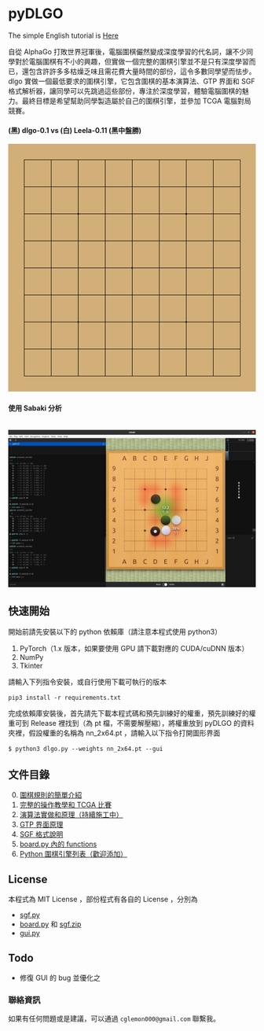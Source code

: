 # pyDLGO

The simple English tutorial is [Here](./docs/English.md)

自從 AlphaGo 打敗世界冠軍後，電腦圍棋儼然變成深度學習的代名詞，讓不少同學對於電腦圍棋有不小的興趣，但實做一個完整的圍棋引擎並不是只有深度學習而已，還包含許許多多枯燥乏味且需花費大量時間的部份，這令多數同學望而怯步。dlgo 實做一個最低要求的圍棋引擎，它包含圍棋的基本演算法、GTP 界面和 SGF 格式解析器，讓同學可以先跳過這些部份，專注於深度學習，體驗電腦圍棋的魅力。最終目標是希望幫助同學製造屬於自己的圍棋引擎，並參加 TCGA 電腦對局競賽。

#### (黑) dlgo-0.1 vs (白) Leela-0.11 (黑中盤勝) 
![vs_leela](./img/dlgo_vs_leela.gif)
<br/>

#### 使用 Sabaki 分析
<div id="sabaki-analysis">
    <br/>
    <img src="./img/sabaki-analysis.png" alt="Sabaki Analysis" width="768"/>
</div>

## 快速開始

開始前請先安裝以下的 python 依賴庫（請注意本程式使用 python3）
1. PyTorch（1.x 版本，如果要使用 GPU 請下載對應的 CUDA/cuDNN 版本）
2. NumPy
3. Tkinter

請輸入下列指令安裝，或自行使用下載可執行的版本

    pip3 install -r requirements.txt

完成依賴庫安裝後，首先請先下載本程式碼和預先訓練好的權重，預先訓練好的權重可到 Release 裡找到（為 pt 檔，不需要解壓縮），將權重放到 pyDLGO 的資料夾裡，假設權重的名稱為 nn_2x64.pt ，請輸入以下指令打開圖形界面

    $ python3 dlgo.py --weights nn_2x64.pt --gui

## 文件目錄
0. [圍棋規則的簡單介紹](https://www.smartgo.com/tw/go.html)
1. [完整的操作教學和 TCGA 比賽](./docs/Tutorial.md)
2. [演算法實做和原理（持續施工中）](./docs/Methods.md)
3. [GTP 界面原理](./docs/dlgoGTP.md)
4. [SGF 格式說明](./docs/SmartGameFormat.md)
5. [board.py 內的 functions](./docs/dlgoAPI.md)
6. [Python 圍棋引擎列表（歡迎添加）](./docs/PyGoEngine.md)

## License

本程式為 MIT License ，部份程式有各自的 License ，分別為

* [sgf.py](https://github.com/jtauber/sgf)
* [board.py](https://github.com/ymgaq/Pyaq) 和 [sgf.zip](https://github.com/ymgaq/Pyaq)
* [gui.py](https://github.com/YoujiaZhang/AlphaGo-Zero-Gobang)


## Todo
* 修復 GUI 的 bug 並優化之

### 聯絡資訊

如果有任何問題或是建議，可以通過 ```cglemon000@gmail.com``` 聯繫我。
